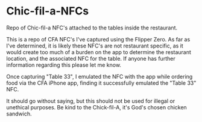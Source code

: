 # Chic-fil-a-NFCs
Repo of Chic-fil-a NFC's attached to the tables inside the restaurant.

This is a repo of CFA NFC's I've captured using the Flipper Zero. As far as I've determined, it is likely these NFC's are not restaurant specific, as it would create too much of a burden on the app to determine the restaurant location, and the associated NFC for the table. If anyone has further information regarding this please let me know. 

Once capturing "Table 33", I emulated the NFC with the app while ordering food via the CFA iPhone app, finding it successfully emulated the "Table 33" NFC. 

It should go without saying, but this should not be used for illegal or unethical purposes. Be kind to the Chick-fil-A, it's God's chosen chicken sandwich. 




